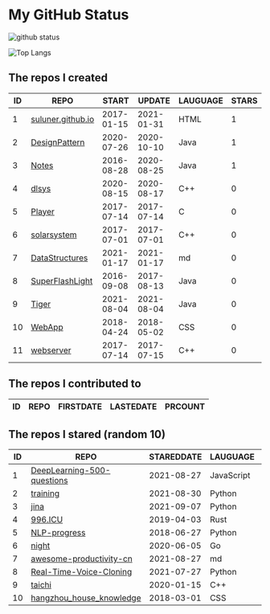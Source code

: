 # My GitHub Status

<img src="https://github-readme-stats-1.yihong0618.vercel.app/api?username=ThaddeusJiang&show_icons=true&&&hide_title=true&count_private=true" alt="github status" />

![Top Langs](https://github-readme-stats-1.yihong0618.vercel.app/api/top-langs/?username=ThaddeusJiang&layout=compact)

<!--START_SECTION:my_github-->
## The repos I created
| ID |                               REPO                                |   START    |   UPDATE   | LAUGUAGE | STARS |
|----|-------------------------------------------------------------------|------------|------------|----------|-------|
|  1 | [suluner.github.io](https://github.com/suluner/suluner.github.io) | 2017-01-15 | 2021-01-31 | HTML     |     1 |
|  2 | [DesignPattern](https://github.com/suluner/DesignPattern)         | 2020-07-26 | 2020-10-10 | Java     |     1 |
|  3 | [Notes](https://github.com/suluner/Notes)                         | 2016-08-28 | 2020-08-25 | Java     |     1 |
|  4 | [dlsys](https://github.com/suluner/dlsys)                         | 2020-08-15 | 2020-08-17 | C++      |     0 |
|  5 | [Player](https://github.com/suluner/Player)                       | 2017-07-14 | 2017-07-14 | C        |     0 |
|  6 | [solarsystem](https://github.com/suluner/solarsystem)             | 2017-07-01 | 2017-07-01 | C++      |     0 |
|  7 | [DataStructures](https://github.com/suluner/DataStructures)       | 2021-01-17 | 2021-01-17 | md       |     0 |
|  8 | [SuperFlashLight](https://github.com/suluner/SuperFlashLight)     | 2016-09-08 | 2017-08-13 | Java     |     0 |
|  9 | [Tiger](https://github.com/suluner/Tiger)                         | 2021-08-04 | 2021-08-04 | Java     |     0 |
| 10 | [WebApp](https://github.com/suluner/WebApp)                       | 2018-04-24 | 2018-05-02 | CSS      |     0 |
| 11 | [webserver](https://github.com/suluner/webserver)                 | 2017-07-14 | 2017-07-15 | C++      |     0 |

## The repos I contributed to
| ID | REPO | FIRSTDATE | LASTEDATE | PRCOUNT |
|----|------|-----------|-----------|---------|

## The repos I stared (random 10)
| ID |                                         REPO                                         | STAREDDATE |  LAUGUAGE  | LATESTUPDATE |
|----|--------------------------------------------------------------------------------------|------------|------------|--------------|
|  1 | [DeepLearning-500-questions](https://github.com/scutan90/DeepLearning-500-questions) | 2021-08-27 | JavaScript | 2022-01-20   |
|  2 | [training](https://github.com/mlcommons/training)                                    | 2021-08-30 | Python     | 2022-01-18   |
|  3 | [jina](https://github.com/jina-ai/jina)                                              | 2021-09-07 | Python     | 2022-01-19   |
|  4 | [996.ICU](https://github.com/996icu/996.ICU)                                         | 2019-04-03 | Rust       | 2022-01-19   |
|  5 | [NLP-progress](https://github.com/sebastianruder/NLP-progress)                       | 2018-06-27 | Python     | 2022-01-19   |
|  6 | [night](https://github.com/talkgo/night)                                             | 2020-06-05 | Go         | 2022-01-19   |
|  7 | [awesome-productivity-cn](https://github.com/eastlakeside/awesome-productivity-cn)   | 2021-08-27 | md         | 2022-01-19   |
|  8 | [Real-Time-Voice-Cloning](https://github.com/CorentinJ/Real-Time-Voice-Cloning)      | 2021-07-27 | Python     | 2022-01-20   |
|  9 | [taichi](https://github.com/taichi-dev/taichi)                                       | 2020-01-15 | C++        | 2022-01-19   |
| 10 | [hangzhou_house_knowledge](https://github.com/houshanren/hangzhou_house_knowledge)   | 2018-03-01 | CSS        | 2022-01-19   |

<!--END_SECTION:my_github-->